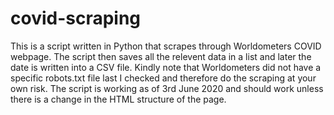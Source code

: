 # covid-scraping
This is a script written in Python that scrapes through Worldometers COVID webpage. 
The script then saves all the relevent data in a list and later the date is written into a CSV file. 
Kindly note that Worldometers did not have a specific robots.txt file last I checked and therefore do the scraping at your own risk.
The script is working as of 3rd June 2020 and should work unless there is a change in the HTML structure of the page.
